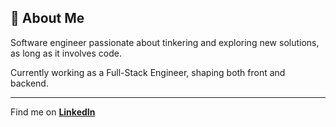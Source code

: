 ## 💼 About Me

Software engineer passionate about tinkering and exploring new solutions, as long as it involves code.

Currently working as a Full-Stack Engineer, shaping both front and backend.

---

Find me on **[LinkedIn](https://www.linkedin.com/in/valentin-mont)**  
